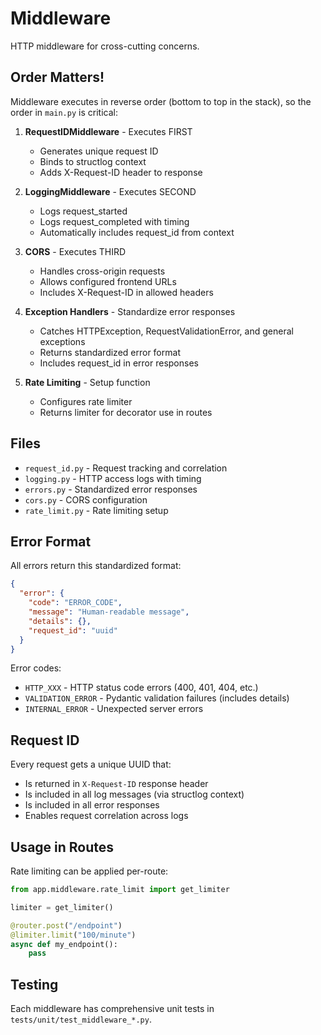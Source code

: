 # Middleware

HTTP middleware for cross-cutting concerns.

## Order Matters!

Middleware executes in reverse order (bottom to top in the stack), so the order in `main.py` is critical:

1. **RequestIDMiddleware** - Executes FIRST
   - Generates unique request ID
   - Binds to structlog context
   - Adds X-Request-ID header to response

2. **LoggingMiddleware** - Executes SECOND
   - Logs request_started
   - Logs request_completed with timing
   - Automatically includes request_id from context

3. **CORS** - Executes THIRD
   - Handles cross-origin requests
   - Allows configured frontend URLs
   - Includes X-Request-ID in allowed headers

4. **Exception Handlers** - Standardize error responses
   - Catches HTTPException, RequestValidationError, and general exceptions
   - Returns standardized error format
   - Includes request_id in error responses

5. **Rate Limiting** - Setup function
   - Configures rate limiter
   - Returns limiter for decorator use in routes

## Files

- `request_id.py` - Request tracking and correlation
- `logging.py` - HTTP access logs with timing
- `errors.py` - Standardized error responses
- `cors.py` - CORS configuration
- `rate_limit.py` - Rate limiting setup

## Error Format

All errors return this standardized format:

```json
{
  "error": {
    "code": "ERROR_CODE",
    "message": "Human-readable message",
    "details": {},
    "request_id": "uuid"
  }
}
```

Error codes:
- `HTTP_XXX` - HTTP status code errors (400, 401, 404, etc.)
- `VALIDATION_ERROR` - Pydantic validation failures (includes details)
- `INTERNAL_ERROR` - Unexpected server errors

## Request ID

Every request gets a unique UUID that:
- Is returned in `X-Request-ID` response header
- Is included in all log messages (via structlog context)
- Is included in all error responses
- Enables request correlation across logs

## Usage in Routes

Rate limiting can be applied per-route:

```python
from app.middleware.rate_limit import get_limiter

limiter = get_limiter()

@router.post("/endpoint")
@limiter.limit("100/minute")
async def my_endpoint():
    pass
```

## Testing

Each middleware has comprehensive unit tests in `tests/unit/test_middleware_*.py`.

